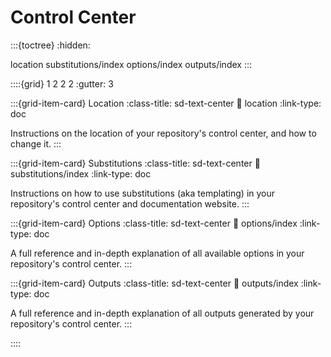 # Control Center

:::{toctree}
:hidden:

location
substitutions/index
options/index
outputs/index
:::


::::{grid} 1 2 2 2
:gutter: 3

:::{grid-item-card} Location
:class-title: sd-text-center
:link: location
:link-type: doc

Instructions on the location of your repository's control center,
and how to change it.
:::

:::{grid-item-card} Substitutions
:class-title: sd-text-center
:link: substitutions/index
:link-type: doc

Instructions on how to use substitutions (aka templating) in your repository's control center
and documentation website.
:::

:::{grid-item-card} Options
:class-title: sd-text-center
:link: options/index
:link-type: doc

A full reference and in-depth explanation of all available options
in your repository's control center.
:::

:::{grid-item-card} Outputs
:class-title: sd-text-center
:link: outputs/index
:link-type: doc

A full reference and in-depth explanation of all outputs
generated by your repository's control center.
:::

::::